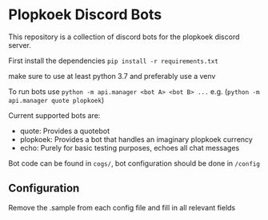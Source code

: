 # Plopkoek Discord Bots

This repository is a collection of discord bots for the plopkoek discord server.

First install the dependencies
`pip install -r requirements.txt`

make sure to use at least python 3.7 and preferably use a venv

To run bots use `python -m api.manager <bot A> <bot B> ...`
e.g. (`python -m api.manager quote plopkoek`)

Current supported bots are:

-   quote: Provides a quotebot
-   plopkoek: Provides a bot that handles an imaginary plopkoek currency
-   echo: Purely for basic testing purposes, echoes all chat messages

Bot code can be found in `cogs/`, bot configuration should be done in `/config`

## Configuration

Remove the .sample from each config file and fill in all relevant fields
